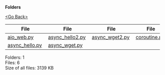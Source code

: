 **Folders**

[&lt;Go Back&gt;](../right.html)

  

<table><thead><tr class="header"><th><strong>File</strong></th><th><strong>File</strong></th><th><strong>File</strong></th><th><strong>File</strong></th></tr></thead><tbody><tr class="odd"><td><a href="aio_web.py">aio_web.py</a> </td><td><a href="async_hello2.py">async_hello2.py</a> </td><td><a href="async_wget2.py">async_wget2.py</a> </td><td><a href="coroutine.py">coroutine.py</a> </td></tr><tr class="even"><td><a href="async_hello.py">async_hello.py</a> </td><td><a href="async_wget.py">async_wget.py</a> </td><td></td><td></td></tr></tbody></table>

Folders: 1  
Files: 6  
Size of all files: 3139 KB
